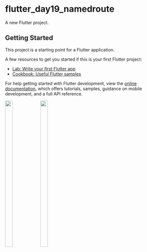 # flutter_day19_namedroute

A new Flutter project.

## Getting Started

This project is a starting point for a Flutter application.

A few resources to get you started if this is your first Flutter project:

- [Lab: Write your first Flutter app](https://docs.flutter.dev/get-started/codelab)
- [Cookbook: Useful Flutter samples](https://docs.flutter.dev/cookbook)

For help getting started with Flutter development, view the
[online documentation](https://docs.flutter.dev/), which offers tutorials,
samples, guidance on mobile development, and a full API reference.


<p>

   <img src = "https://user-images.githubusercontent.com/113697861/215321729-17feb576-6580-4675-b4a7-5eae61c8860d.jpg" width=22% height=35%>
   <img src = "https://user-images.githubusercontent.com/113697861/215321725-9e8ca86d-d1da-4378-ac8f-f7a5545dbad6.jpg" width=22% height=35%>

</p>

